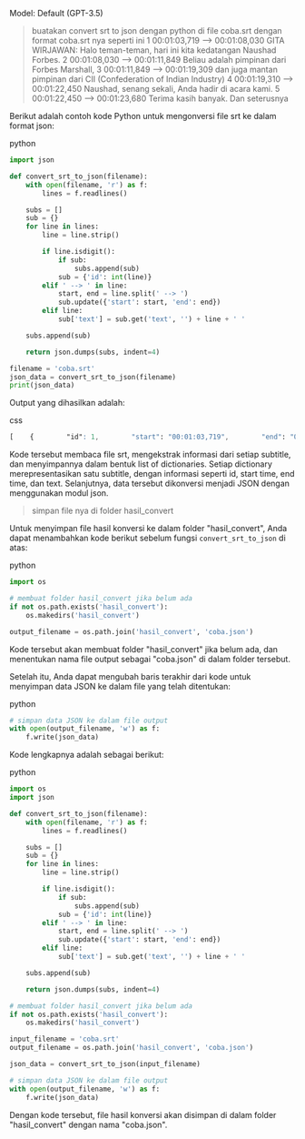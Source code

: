Model: Default (GPT-3.5)

> buatakan convert srt to json dengan python di file coba.srt dengan format coba.srt nya seperti ini 1 00:01:03,719 --> 00:01:08,030 GITA WIRJAWAN: Halo teman-teman, hari ini kita kedatangan Naushad Forbes. 2 00:01:08,030 --> 00:01:11,849 Beliau adalah pimpinan dari Forbes Marshall, 3 00:01:11,849 --> 00:01:19,309 dan juga mantan pimpinan dari CII (Confederation of Indian Industry) 4 00:01:19,310 --> 00:01:22,450 Naushad, senang sekali, Anda hadir di acara kami. 5 00:01:22,450 --> 00:01:23,680 Terima kasih banyak. Dan seterusnya

Berikut adalah contoh kode Python untuk mengonversi file srt ke dalam format json:

python

```python
import json

def convert_srt_to_json(filename):
    with open(filename, 'r') as f:
        lines = f.readlines()

    subs = []
    sub = {}
    for line in lines:
        line = line.strip()

        if line.isdigit():
            if sub:
                subs.append(sub)
            sub = {'id': int(line)}
        elif ' --> ' in line:
            start, end = line.split(' --> ')
            sub.update({'start': start, 'end': end})
        elif line:
            sub['text'] = sub.get('text', '') + line + ' '

    subs.append(sub)

    return json.dumps(subs, indent=4)

filename = 'coba.srt'
json_data = convert_srt_to_json(filename)
print(json_data)
```

Output yang dihasilkan adalah:

css

```css
[    {        "id": 1,        "start": "00:01:03,719",        "end": "00:01:08,030",        "text": "GITA WIRJAWAN: Halo teman-teman, hari ini kita kedatangan Naushad Forbes. "    },    {        "id": 2,        "start": "00:01:08,030",        "end": "00:01:11,849",        "text": "Beliau adalah pimpinan dari Forbes Marshall, "    },    {        "id": 3,        "start": "00:01:11,849",        "end": "00:01:19,309",        "text": "dan juga mantan pimpinan dari CII (Confederation of Indian Industry) "    },    {        "id": 4,        "start": "00:01:19,310",        "end": "00:01:22,450",        "text": "Naushad, senang sekali, Anda hadir di acara kami. "    },    {        "id": 5,        "start": "00:01:22,450",        "end": "00:01:23,680",        "text": "Terima kasih banyak. "    }]
```

Kode tersebut membaca file srt, mengekstrak informasi dari setiap subtitle, dan menyimpannya dalam bentuk list of dictionaries. Setiap dictionary merepresentasikan satu subtitle, dengan informasi seperti id, start time, end time, dan text. Selanjutnya, data tersebut dikonversi menjadi JSON dengan menggunakan modul json.

> simpan file nya di folder hasil\_convert

Untuk menyimpan file hasil konversi ke dalam folder "hasil\_convert", Anda dapat menambahkan kode berikut sebelum fungsi `convert_srt_to_json` di atas:

python

```python
import os

# membuat folder hasil_convert jika belum ada
if not os.path.exists('hasil_convert'):
    os.makedirs('hasil_convert')

output_filename = os.path.join('hasil_convert', 'coba.json')
```

Kode tersebut akan membuat folder "hasil\_convert" jika belum ada, dan menentukan nama file output sebagai "coba.json" di dalam folder tersebut.

Setelah itu, Anda dapat mengubah baris terakhir dari kode untuk menyimpan data JSON ke dalam file yang telah ditentukan:

python

```python
# simpan data JSON ke dalam file output
with open(output_filename, 'w') as f:
    f.write(json_data)
```

Kode lengkapnya adalah sebagai berikut:

python

```python
import os
import json

def convert_srt_to_json(filename):
    with open(filename, 'r') as f:
        lines = f.readlines()

    subs = []
    sub = {}
    for line in lines:
        line = line.strip()

        if line.isdigit():
            if sub:
                subs.append(sub)
            sub = {'id': int(line)}
        elif ' --> ' in line:
            start, end = line.split(' --> ')
            sub.update({'start': start, 'end': end})
        elif line:
            sub['text'] = sub.get('text', '') + line + ' '

    subs.append(sub)

    return json.dumps(subs, indent=4)

# membuat folder hasil_convert jika belum ada
if not os.path.exists('hasil_convert'):
    os.makedirs('hasil_convert')

input_filename = 'coba.srt'
output_filename = os.path.join('hasil_convert', 'coba.json')

json_data = convert_srt_to_json(input_filename)

# simpan data JSON ke dalam file output
with open(output_filename, 'w') as f:
    f.write(json_data)
```

Dengan kode tersebut, file hasil konversi akan disimpan di dalam folder "hasil\_convert" dengan nama "coba.json".
